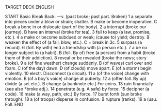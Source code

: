 TARGET DECK
ENGLISH

START
Basic
Break
Back: —v. (past broke; past part. Broken) 1 a separate into pieces under a blow or strain; shatter. B make or become inoperative. C break a bone in or dislocate (part of the body). 2 a interrupt (broke our journey). B have an interval (broke for tea). 3 fail to keep (a law, promise, etc.). 4 a make or become subdued or weak; (cause to) yield; destroy. B weaken the effect of (a fall, blow, etc.). C = break in 3c. 5 surpass (a record). 6 (foll. By with) end a friendship with (a person etc.). 7 a be no longer subject to (a habit). B (foll. By of) free (a person) from a habit (broke them of their addiction). 8 reveal or be revealed (broke the news; story broke). 9 a (of fine weather) change suddenly. B (of waves) curl over and foam. C (of the day) dawn. D (of clouds) move apart. E (of a storm) begin violently. 10 electr. Disconnect (a circuit). 11 a (of the voice) change with emotion. B (of a boy's voice) change at puberty. 12 a (often foll. By up) divide (a set etc.). B change (a banknote etc.) For coins. 13 ruin financially (see also *broke adj.). 14 penetrate (e.g. A safe) by force. 15 decipher (a code). 16 make (a way, path, etc.) By force. 17 burst forth (sun broke through). 18 a (of troops) disperse in confusion. B rupture (ranks). 19 a (usu. Foll.
END
